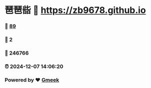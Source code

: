 # 琶琶啙 :link: https://zb9678.github.io 
### :page_facing_up: [89](https://zb9678.github.io/tag.html) 
### :speech_balloon: 2 
### :hibiscus: 246766 
### :alarm_clock: 2024-12-07 14:06:20 
### Powered by :heart: [Gmeek](https://github.com/Meekdai/Gmeek)
